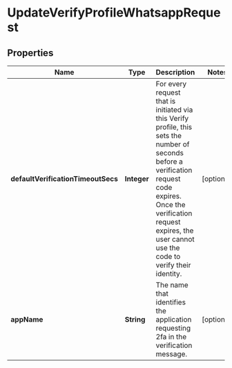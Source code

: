 

# UpdateVerifyProfileWhatsappRequest


## Properties

Name | Type | Description | Notes
------------ | ------------- | ------------- | -------------
**defaultVerificationTimeoutSecs** | **Integer** | For every request that is initiated via this Verify profile, this sets the number of seconds before a verification request code expires. Once the verification request expires, the user cannot use the code to verify their identity. |  [optional]
**appName** | **String** | The name that identifies the application requesting 2fa in the verification message. |  [optional]




